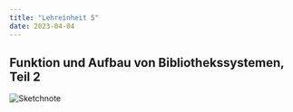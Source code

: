 ```yaml
---
title: "Lehreinheit 5"
date: 2023-04-04
---
```


## Funktion und Aufbau von Bibliothekssystemen, Teil 2

![Sketchnote]()


